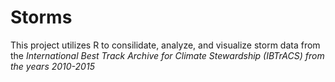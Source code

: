 # Storms
This project utilizes R to consilidate, analyze, and visualize storm data from the _International Best Track Archive for Climate Stewardship (IBTrACS) from the years 2010-2015_
